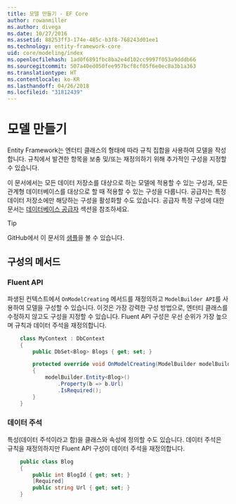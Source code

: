 ```yaml
---
title: 모델 만들기 - EF Core
author: rowanmiller
ms.author: divega
ms.date: 10/27/2016
ms.assetid: 88253ff3-174e-485c-b3f8-768243d01ee1
ms.technology: entity-framework-core
uid: core/modeling/index
ms.openlocfilehash: 1ad0f6891fbc8ba2e4d102cc9997f053a9dddb66
ms.sourcegitcommit: 507a40ed050fee957bcf8cf05f6e0ec8a3b1a363
ms.translationtype: HT
ms.contentlocale: ko-KR
ms.lasthandoff: 04/26/2018
ms.locfileid: "31812439"
---
```

# <a name="creating-a-model"></a>모델 만들기

Entity Framework는 엔터티 클래스의 형태에 따라 규칙 집합을 사용하여 모델을 작성합니다. 규칙에서 발견한 항목을 보충 및/또는 재정의하기 위해 추가적인 구성을 지정할 수 있습니다.

이 문서에서는 모든 데이터 저장소를 대상으로 하는 모델에 적용할 수 있는 구성과, 모든 관계형 데이터베이스를 대상으로 할 때 적용할 수 있는 구성을 다룹니다. 공급자는 특정 데이터 저장소에만 해당하는 구성을 활성화할 수도 있습니다. 공급자 특정 구성에 대한 문서는 [데이터베이스 공급자](../providers/index.md) 섹션을 참조하세요.

> [!TIP]  
> GitHub에서 이 문서의 [샘플](https://github.com/aspnet/EntityFramework.Docs/tree/master/samples)을 볼 수 있습니다.

## <a name="methods-of-configuration"></a>구성의 메서드

### <a name="fluent-api"></a>Fluent API

파생된 컨텍스트에서 `OnModelCreating` 메서드를 재정의하고 `ModelBuilder API`를 사용하여 모델을 구성할 수 있습니다. 이것은 가장 강력한 구성 방법으로, 엔터티 클래스를 수정하지 않고도 구성을 지정할 수 있습니다. Fluent API 구성은 우선 순위가 가장 높으며 규칙과 데이터 주석을 재정의합니다.

<!-- [!code-csharp[Main](samples/core/Modeling/FluentAPI/Samples/Required.cs?range=5-15&highlight=5-10)] -->

``` csharp
    class MyContext : DbContext
    {
        public DbSet<Blog> Blogs { get; set; }

        protected override void OnModelCreating(ModelBuilder modelBuilder)
        {
            modelBuilder.Entity<Blog>()
                .Property(b => b.Url)
                .IsRequired();
        }
    }
```

### <a name="data-annotations"></a>데이터 주석

특성(데이터 주석이라고 함)을 클래스와 속성에 정의할 수도 있습니다. 데이터 주석은 규칙을 재정의하지만 Fluent API 구성이 데이터 주석을 재정의합니다.

<!-- [!code-csharp[Main](samples/core/Modeling/DataAnnotations/Samples/Required.cs?range=11-16&highlight=4)] -->
``` csharp
    public class Blog
    {
        public int BlogId { get; set; }
        [Required]
        public string Url { get; set; }
    }
```

